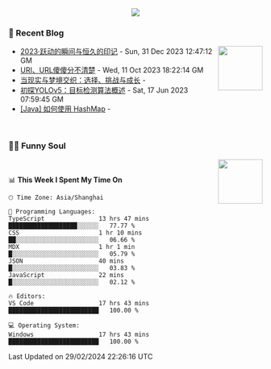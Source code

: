 <div align="center">
  <!-- dynamic typing effect 动态打字效果 -->
  <div>
    <img src="https://readme-typing-svg.demolab.com?font=Fira+Code&pause=10000&color=F76194&random=false&width=500&lines=You+make+your+own+opportunities.;Every+single+day+counts&center=true" />
  </div>
</div>

### 📃 Recent Blog
        
<img align="right" width="88" src="https://cdn.jsdelivr.net/gh/LJJbyZJU/LJJbyZJU/assets/images/astronaut.png" />
      
<!-- START_SECTION:blog -->
* <a href='https://hsinyau.cc/posts/2023-year-end-summary' target='_blank'>2023·跃动的瞬间与恒久的印记</a> - Sun, 31 Dec 2023 12:47:12 GM
* <a href='https://hsinyau.cc/posts/uri-and-url' target='_blank'>URI、URL傻傻分不清楚</a> - Wed, 11 Oct 2023 18:22:14 GM
* <a href='https://hsinyau.cc/posts/reality-and-dreams-intertwine' target='_blank'>当现实与梦境交织：选择、挑战与成长</a> - 
* <a href='https://hsinyau.cc/posts/explore-yolov5' target='_blank'>初探YOLOv5：目标检测算法概述</a> - Sat, 17 Jun 2023 07:59:45 GM
* <a href='https://hsinyau.cc/posts/java-hashmap-uses' target='_blank'>[Java] 如何使用 HashMap</a> - 
<!-- END_SECTION:blog -->
      
<!-- for beauty 留个空行好看点 -->
<div>&nbsp;</div>
      
### 🤾‍♂️ Funny Soul
      
<img align="right" width="88" src="https://cdn.jsdelivr.net/gh/sun0225SUN/sun0225SUN/assets/images/artist.png" />
      
<!-- START_SECTION:douban -->

<!-- END_SECTION:douban -->
      
<!-- for beauty 留个空行好看点 -->
<div>&nbsp;</div>

<!--START_SECTION:waka-->
📊 **This Week I Spent My Time On** 

```text
🕑︎ Time Zone: Asia/Shanghai

💬 Programming Languages: 
TypeScript               13 hrs 47 mins      ███████████████████░░░░░░   77.77 % 
CSS                      1 hr 10 mins        ██░░░░░░░░░░░░░░░░░░░░░░░   06.66 % 
MDX                      1 hr 1 min          █░░░░░░░░░░░░░░░░░░░░░░░░   05.79 % 
JSON                     40 mins             █░░░░░░░░░░░░░░░░░░░░░░░░   03.83 % 
JavaScript               22 mins             █░░░░░░░░░░░░░░░░░░░░░░░░   02.12 % 

🔥 Editors: 
VS Code                  17 hrs 43 mins      █████████████████████████   100.00 % 

💻 Operating System: 
Windows                  17 hrs 43 mins      █████████████████████████   100.00 % 
```


 Last Updated on 29/02/2024 22:26:16 UTC
<!--END_SECTION:waka-->
